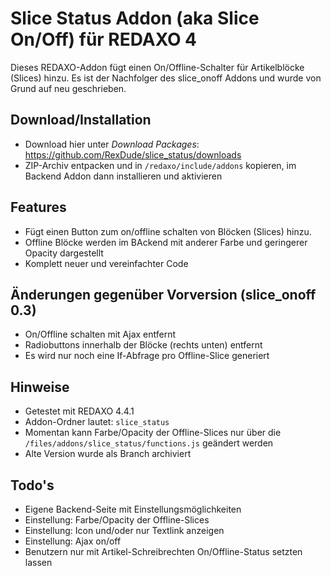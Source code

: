 Slice Status Addon (aka Slice On/Off) für REDAXO 4
===================================================

Dieses REDAXO-Addon fügt einen On/Offline-Schalter für Artikelblöcke (Slices) hinzu. 
Es ist der Nachfolger des slice_onoff Addons und wurde von Grund auf neu geschrieben.

Download/Installation
---------------------

* Download hier unter _Download Packages_: https://github.com/RexDude/slice_status/downloads
* ZIP-Archiv entpacken und in `/redaxo/include/addons` kopieren, im Backend Addon dann installieren und aktivieren

Features
--------

* Fügt einen Button zum on/offline schalten von Blöcken (Slices) hinzu.
* Offline Blöcke werden im BAckend mit anderer Farbe und geringerer Opacity dargestellt
* Komplett neuer und vereinfachter Code

Änderungen gegenüber Vorversion (slice_onoff 0.3)
-------------------------------------------------

* On/Offline schalten mit Ajax entfernt
* Radiobuttons innerhalb der Blöcke (rechts unten) entfernt
* Es wird nur noch eine If-Abfrage pro Offline-Slice generiert

Hinweise
--------

* Getestet mit REDAXO 4.4.1
* Addon-Ordner lautet: `slice_status`
* Momentan kann Farbe/Opacity der Offline-Slices nur über die `/files/addons/slice_status/functions.js` geändert werden
* Alte Version wurde als Branch archiviert

Todo's
------

* Eigene Backend-Seite mit Einstellungsmöglichkeiten
* Einstellung: Farbe/Opacity der Offline-Slices
* Einstellung: Icon und/oder nur Textlink anzeigen
* Einstellung: Ajax on/off
* Benutzern nur mit Artikel-Schreibrechten On/Offline-Status setzten lassen